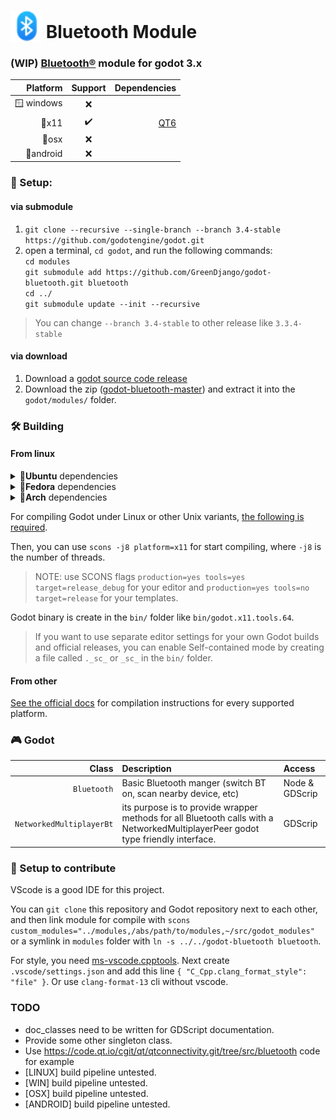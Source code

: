 # <img src="icons/icon_bluetooth.svg" alt="GGJ icon" width="50" style="margin-bottom: -6px;"/> Bluetooth Module

### (WIP) [Bluetooth®](https://www.bluetooth.com) module for godot 3.x

|**Platform**|**Support**|**Dependencies**|
|---:|:---:|---:|
|🪟 windows|❌|
|🐧x11|✔️|[QT6](https://doc.qt.io/qt-6/qtbluetooth-index.html)
|🍎osx|❌|
|📱android|❌|

### 💾 Setup:
#### via submodule
1. `git clone --recursive --single-branch --branch 3.4-stable https://github.com/godotengine/godot.git`
2. open a terminal, `cd godot`, and run the following commands:  
`cd modules`  
`git submodule add https://github.com/GreenDjango/godot-bluetooth.git bluetooth`  
`cd ../`  
`git submodule update --init --recursive`

> You can change `--branch 3.4-stable` to other release like `3.3.4-stable`

#### via download
1. Download a [godot source code release](https://github.com/godotengine/godot/releases)
2. Download the zip ([godot-bluetooth-master](https://github.com/GreenDjango/godot-bluetooth/archive/master.zip)) and extract it into the `godot/modules/` folder.

### 🛠 Building

#### From linux

<details>
      <summary>🐧<b>Ubuntu</b> dependencies</summary>

      sudo apt install qt6-connectivity-dev
</details>
<details>
      <summary>🐧<b>Fedora</b> dependencies</summary>

      sudo dnf install qt6-qtconnectivity-devel
</details>
<details>
      <summary>🐧<b>Arch</b> dependencies</summary>

      sudo yay -Syu qt6-connectivity
</details>

For compiling Godot under Linux or other Unix variants, [the following is required](https://docs.godotengine.org/en/3.4/development/compiling/compiling_for_x11.html#distro-specific-one-liners).

Then, you can use `scons -j8 platform=x11` for start compiling, where `-j8` is the number of threads.

> NOTE: use SCONS flags `production=yes tools=yes target=release_debug` for your editor and `production=yes tools=no target=release` for your templates.

Godot binary is create in the `bin/` folder like `bin/godot.x11.tools.64`.

> If you want to use separate editor settings for your own Godot builds and official releases, you can enable Self-contained mode by creating a file called `._sc_` or `_sc_` in the `bin/` folder.

#### From other

[See the official docs](https://docs.godotengine.org/en/3.4/development/compiling/) for compilation instructions for every supported platform.

### 🎮 Godot
|**Class**|**Description**|**Access**|
|---:|:---|:---|
|`Bluetooth`|Basic Bluetooth manger (switch BT on, scan nearby device, etc)|Node & GDScrip
|`NetworkedMultiplayerBt`|its purpose is to provide wrapper methods for all Bluetooth calls with a NetworkedMultiplayerPeer godot type friendly interface.|GDScrip

### 🤝 Setup to contribute

VScode is a good IDE for this project.

You can `git clone` this repository and Godot repository next to each other, and then link module for compile with `scons custom_modules="../modules,/abs/path/to/modules,~/src/godot_modules"` or a symlink in `modules` folder with `ln -s ../../godot-bluetooth bluetooth`.

For style, you need [ms-vscode.cpptools](https://marketplace.visualstudio.com/items?itemName=ms-vscode.cpptools). Next create `.vscode/settings.json` and add this line `{ "C_Cpp.clang_format_style": "file" }`. Or use `clang-format-13` cli without vscode.

### TODO
- doc_classes need to be written for GDScript documentation.
- Provide some other singleton class.
- Use https://code.qt.io/cgit/qt/qtconnectivity.git/tree/src/bluetooth code for example
- [LINUX] build pipeline untested.
- [WIN] build pipeline untested.
- [OSX] build pipeline untested.
- [ANDROID] build pipeline untested.
